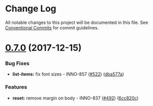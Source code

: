 # Change Log

All notable changes to this project will be documented in this file.
See [Conventional Commits](https://conventionalcommits.org) for commit guidelines.

<a name="0.7.0"></a>

# [0.7.0](https://github.com/ec-europa/europa-component-library/compare/@ec-europa/ecl-messages@0.6.4...@ec-europa/ecl-messages@0.7.0) (2017-12-15)

### Bug Fixes

* **list-items:** fix font sizes - INNO-857 ([#522](https://github.com/ec-europa/europa-component-library/issues/522)) ([dba577a](https://github.com/ec-europa/europa-component-library/commit/dba577a))

### Features

* **reset:** remove margin on body - INNO-837 ([#492](https://github.com/ec-europa/europa-component-library/issues/492)) ([6cc820c](https://github.com/ec-europa/europa-component-library/commit/6cc820c))

